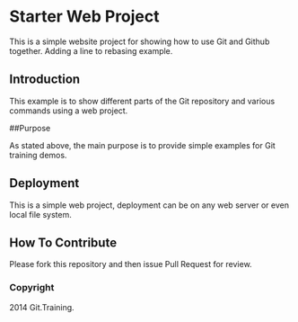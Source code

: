 # Starter Web Project

This is a simple website project for showing how to use Git and Github together. Adding a line to rebasing example.

## Introduction

This example is to show different parts of the Git repository and various commands using a web project.

##Purpose

As stated above, the main purpose is to provide simple examples for Git training demos.

## Deployment

This is a simple web project, deployment can be on any web server or even local file system.

## How To Contribute

Please fork this repository and then issue Pull Request for review.

### Copyright

2014 Git.Training.